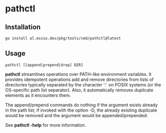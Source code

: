 # pathctl

## Installation

```shell
go install al.essio.dev/pkg/tools/cmd/pathctl@latest
```

## Usage

```shell
pathctl [[append|prepend|drop] DIR]
```

**pathctl** streamlines operations over PATH-like environment variables.
It provides idempotent operations add and remove directories from lists
of directories typically separated by the  character ':' on POSIX
systems (or the OS-specific path list separator). Also, it automatically
removes duplicate elements as it encounters them.

The append/prepend commands do nothing if the argument exists already
in the path list; if invoked with the option -D, the already existing
duplicate would be removed and the argument would be appended/prepended.

See **pathctl -help** for more information.
